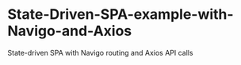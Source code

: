 # State-Driven-SPA-example-with-Navigo-and-Axios
State-driven SPA with Navigo routing and Axios API calls
